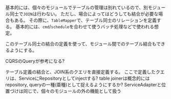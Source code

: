 基本的には、個々のモジュールでテーブルの管理は別れているので、別モジュール同士で`JOIN`は行わない。
ただし、場合によってはどうしても結合が必要な場合もある。
その際に、`TableMapper`で、テーブル同士のリレーションを定義する。
基本的には、`cmd`/`schedule`を合わせて使うバッチ処理などで使われる想定。

このテーブル同士の結合の定義を使って、モジュール間でのテーブル結合もできるようにする。

CQRSのQueryが参考になる?

テーブル定義の結合と、JOIN系のクエリを直接定義する。
ここで定義したクエリは、ServiceにRepositoryとしてinjectする?
table joinerは概念的にはrepository, queryの一種(亜種)として捉えるようにするか?
ServiceAdapterと位置づけは同じで、個々のモジュールの外の機能として扱う
